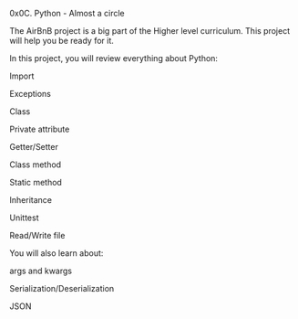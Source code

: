 0x0C. Python - Almost a circle

The AirBnB project is a big part of the Higher level curriculum. This project will help you be ready for it.

In this project, you will review everything about Python:

Import

Exceptions

Class

Private attribute

Getter/Setter

Class method

Static method

Inheritance

Unittest

Read/Write file


You will also learn about:

args and kwargs

Serialization/Deserialization

JSON
